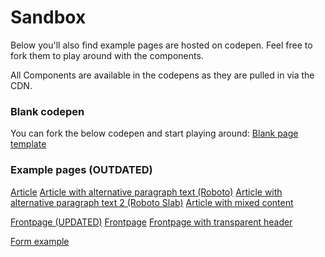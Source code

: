 # Sandbox

Below you'll also find example pages are hosted on codepen. Feel free to fork them to play around with the components.

All Components are available in the codepens as they are pulled in via the CDN.

### Blank codepen

You can fork the below codepen and start playing around: [Blank page template](https://codepen.io/bnhovde/pen/aWdWzz?editors=1000)

### Example pages (OUTDATED)

[Article](http://codepen.io/fredjens/full/0797f8e2a9b13f5978055e6c44263d51/)
[Article with alternative paragraph text (Roboto)](https://codepen.io/fredjens/full/f53fd7756c8538982ebf108b64d8fdd5/)
[Article with alternative paragraph text 2 (Roboto Slab)](http://codepen.io/fredjens/full/dd4714f3d7b3829929231ef875fc1779/)
[Article with mixed content](https://codepen.io/bnhovde/full/aWdWzz/)

[Frontpage (UPDATED)](https://codepen.io/bnhovde/full/dWgqBo/)
[Frontpage](http://codepen.io/fredjens/full/c13655428686cce6dc42bd42d37b628e/)
[Frontpage with transparent header](http://codepen.io/fredjens/full/f6d33925cb97608606ea4abd758fe907/)

[Form example](http://codepen.io/fredjens/full/d88a773a6f183ee2667345782cc06c15/)
